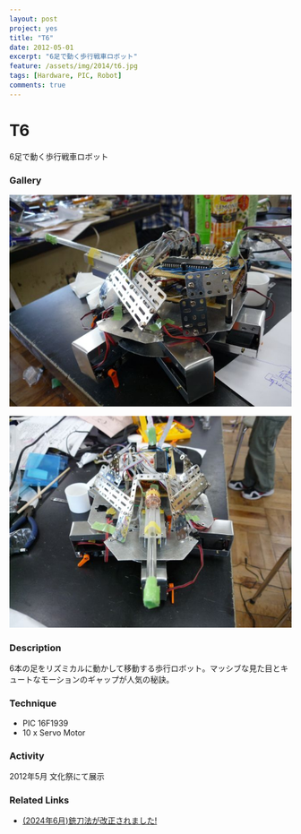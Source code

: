 ```yaml
---
layout: post
project: yes
title: "T6"
date: 2012-05-01
excerpt: "6足で動く歩行戦車ロボット"
feature: /assets/img/2014/t6.jpg
tags: [Hardware, PIC, Robot]
comments: true
---
```



# T6

6足で動く歩行戦車ロボット

### Gallery

  ![](/assets/img/2014/t6.jpg)
  
  ![](/assets/img/2014/t62.jpg)

### Description

  6本の足をリズミカルに動かして移動する歩行ロボット。マッシブな見た目とキュートなモーションのギャップが人気の秘訣。

### Technique

* PIC 16F1939
* 10 x Servo Motor
  
### Activity

  2012年5月 文化祭にて展示

### Related Links

* [(2024年6月)銃刀法が改正されました!](https://www.npa.go.jp/bureau/safetylife/hoan/r6jutohokaisei/index.html)
